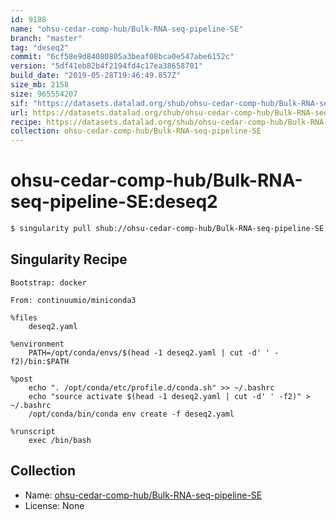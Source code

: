 ```yaml
---
id: 9188
name: "ohsu-cedar-comp-hub/Bulk-RNA-seq-pipeline-SE"
branch: "master"
tag: "deseq2"
commit: "6cf58e9d84080805a3beaf08bca0e547abe6152c"
version: "5df41eb82b4f2194fd4c17ea38658701"
build_date: "2019-05-28T19:46:49.857Z"
size_mb: 2158
size: 965554207
sif: "https://datasets.datalad.org/shub/ohsu-cedar-comp-hub/Bulk-RNA-seq-pipeline-SE/deseq2/2019-05-28-6cf58e9d-5df41eb8/5df41eb82b4f2194fd4c17ea38658701.simg"
url: https://datasets.datalad.org/shub/ohsu-cedar-comp-hub/Bulk-RNA-seq-pipeline-SE/deseq2/2019-05-28-6cf58e9d-5df41eb8/
recipe: https://datasets.datalad.org/shub/ohsu-cedar-comp-hub/Bulk-RNA-seq-pipeline-SE/deseq2/2019-05-28-6cf58e9d-5df41eb8/Singularity
collection: ohsu-cedar-comp-hub/Bulk-RNA-seq-pipeline-SE
---
```


# ohsu-cedar-comp-hub/Bulk-RNA-seq-pipeline-SE:deseq2

```bash
$ singularity pull shub://ohsu-cedar-comp-hub/Bulk-RNA-seq-pipeline-SE:deseq2
```

## Singularity Recipe

```singularity
Bootstrap: docker

From: continuumio/miniconda3

%files
    deseq2.yaml

%environment
    PATH=/opt/conda/envs/$(head -1 deseq2.yaml | cut -d' ' -f2)/bin:$PATH

%post
    echo ". /opt/conda/etc/profile.d/conda.sh" >> ~/.bashrc
    echo "source activate $(head -1 deseq2.yaml | cut -d' ' -f2)" > ~/.bashrc
    /opt/conda/bin/conda env create -f deseq2.yaml

%runscript
    exec /bin/bash
```

## Collection

 - Name: [ohsu-cedar-comp-hub/Bulk-RNA-seq-pipeline-SE](https://github.com/ohsu-cedar-comp-hub/Bulk-RNA-seq-pipeline-SE)
 - License: None

